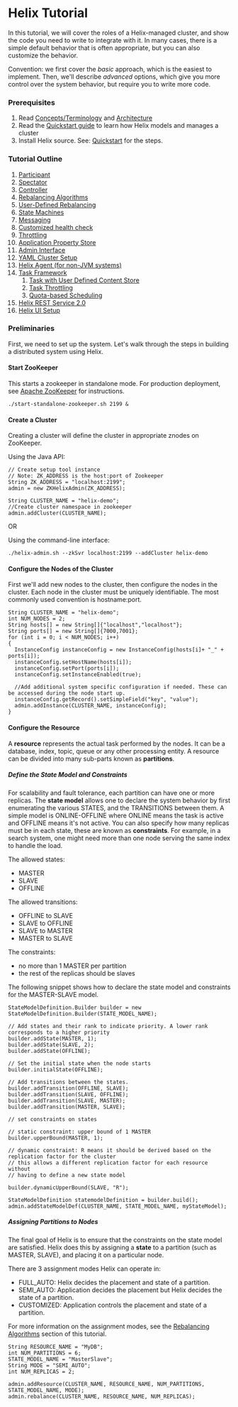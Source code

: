 <!---
Licensed to the Apache Software Foundation (ASF) under one
or more contributor license agreements.  See the NOTICE file
distributed with this work for additional information
regarding copyright ownership.  The ASF licenses this file
to you under the Apache License, Version 2.0 (the
"License"); you may not use this file except in compliance
with the License.  You may obtain a copy of the License at

  http://www.apache.org/licenses/LICENSE-2.0

Unless required by applicable law or agreed to in writing,
software distributed under the License is distributed on an
"AS IS" BASIS, WITHOUT WARRANTIES OR CONDITIONS OF ANY
KIND, either express or implied.  See the License for the
specific language governing permissions and limitations
under the License.
-->

<head>
  <title>Tutorial</title>
</head>

# Helix Tutorial

In this tutorial, we will cover the roles of a Helix-managed cluster, and show the code you need to write to integrate with it.  In many cases, there is a simple default behavior that is often appropriate, but you can also customize the behavior.

Convention: we first cover the _basic_ approach, which is the easiest to implement.  Then, we'll describe _advanced_ options, which give you more control over the system behavior, but require you to write more code.


### Prerequisites

1. Read [Concepts/Terminology](../Concepts.html) and [Architecture](../Architecture.html)
2. Read the [Quickstart guide](./Quickstart.html) to learn how Helix models and manages a cluster
3. Install Helix source.  See: [Quickstart](./Quickstart.html) for the steps.

### Tutorial Outline

1. [Participant](./tutorial_participant.html)
2. [Spectator](./tutorial_spectator.html)
3. [Controller](./tutorial_controller.html)
4. [Rebalancing Algorithms](./tutorial_rebalance.html)
5. [User-Defined Rebalancing](./tutorial_user_def_rebalancer.html)
6. [State Machines](./tutorial_state.html)
7. [Messaging](./tutorial_messaging.html)
8. [Customized health check](./tutorial_health.html)
9. [Throttling](./tutorial_throttling.html)
10. [Application Property Store](./tutorial_propstore.html)
11. [Admin Interface](./tutorial_admin.html)
12. [YAML Cluster Setup](./tutorial_yaml.html)
13. [Helix Agent (for non-JVM systems)](./tutorial_agent.html)
14. [Task Framework](./tutorial_task_framework.html)
    1. [Task with User Defined Content Store](./tutorial_user_content_store.html)
    2. [Task Throttling](./tutorial_task_throttling.html)
    3. [Quota-based Scheduling](./quota_scheduling.html)
15. [Helix REST Service 2.0](./tutorial_rest_service.html)
16. [Helix UI Setup](./tutorial_ui.html)

### Preliminaries

First, we need to set up the system.  Let\'s walk through the steps in building a distributed system using Helix.

#### Start ZooKeeper

This starts a zookeeper in standalone mode. For production deployment, see [Apache ZooKeeper](http://zookeeper.apache.org) for instructions.

```
./start-standalone-zookeeper.sh 2199 &
```

#### Create a Cluster

Creating a cluster will define the cluster in appropriate znodes on ZooKeeper.

Using the Java API:

```
// Create setup tool instance
// Note: ZK_ADDRESS is the host:port of Zookeeper
String ZK_ADDRESS = "localhost:2199";
admin = new ZKHelixAdmin(ZK_ADDRESS);

String CLUSTER_NAME = "helix-demo";
//Create cluster namespace in zookeeper
admin.addCluster(CLUSTER_NAME);
```

OR

Using the command-line interface:

```
./helix-admin.sh --zkSvr localhost:2199 --addCluster helix-demo
```


#### Configure the Nodes of the Cluster

First we\'ll add new nodes to the cluster, then configure the nodes in the cluster. Each node in the cluster must be uniquely identifiable.
The most commonly used convention is hostname:port.

```
String CLUSTER_NAME = "helix-demo";
int NUM_NODES = 2;
String hosts[] = new String[]{"localhost","localhost"};
String ports[] = new String[]{7000,7001};
for (int i = 0; i < NUM_NODES; i++)
{
  InstanceConfig instanceConfig = new InstanceConfig(hosts[i]+ "_" + ports[i]);
  instanceConfig.setHostName(hosts[i]);
  instanceConfig.setPort(ports[i]);
  instanceConfig.setInstanceEnabled(true);

  //Add additional system specific configuration if needed. These can be accessed during the node start up.
  instanceConfig.getRecord().setSimpleField("key", "value");
  admin.addInstance(CLUSTER_NAME, instanceConfig);
}
```

#### Configure the Resource

A __resource__ represents the actual task performed by the nodes. It can be a database, index, topic, queue or any other processing entity.
A resource can be divided into many sub-parts known as __partitions__.


##### Define the State Model and Constraints

For scalability and fault tolerance, each partition can have one or more replicas.
The __state model__ allows one to declare the system behavior by first enumerating the various STATES, and the TRANSITIONS between them.
A simple model is ONLINE-OFFLINE where ONLINE means the task is active and OFFLINE means it\'s not active.
You can also specify how many replicas must be in each state, these are known as __constraints__.
For example, in a search system, one might need more than one node serving the same index to handle the load.

The allowed states:

* MASTER
* SLAVE
* OFFLINE

The allowed transitions:

* OFFLINE to SLAVE
* SLAVE to OFFLINE
* SLAVE to MASTER
* MASTER to SLAVE

The constraints:

* no more than 1 MASTER per partition
* the rest of the replicas should be slaves

The following snippet shows how to declare the state model and constraints for the MASTER-SLAVE model.

```
StateModelDefinition.Builder builder = new StateModelDefinition.Builder(STATE_MODEL_NAME);

// Add states and their rank to indicate priority. A lower rank corresponds to a higher priority
builder.addState(MASTER, 1);
builder.addState(SLAVE, 2);
builder.addState(OFFLINE);

// Set the initial state when the node starts
builder.initialState(OFFLINE);

// Add transitions between the states.
builder.addTransition(OFFLINE, SLAVE);
builder.addTransition(SLAVE, OFFLINE);
builder.addTransition(SLAVE, MASTER);
builder.addTransition(MASTER, SLAVE);

// set constraints on states

// static constraint: upper bound of 1 MASTER
builder.upperBound(MASTER, 1);

// dynamic constraint: R means it should be derived based on the replication factor for the cluster
// this allows a different replication factor for each resource without
// having to define a new state model

builder.dynamicUpperBound(SLAVE, "R");

StateModelDefinition statemodelDefinition = builder.build();
admin.addStateModelDef(CLUSTER_NAME, STATE_MODEL_NAME, myStateModel);
```

##### Assigning Partitions to Nodes

The final goal of Helix is to ensure that the constraints on the state model are satisfied.
Helix does this by assigning a __state__ to a partition (such as MASTER, SLAVE), and placing it on a particular node.

There are 3 assignment modes Helix can operate in:

* FULL_AUTO: Helix decides the placement and state of a partition.
* SEMI_AUTO: Application decides the placement but Helix decides the state of a partition.
* CUSTOMIZED: Application controls the placement and state of a partition.

For more information on the assignment modes, see the [Rebalancing Algorithms](./tutorial_rebalance.html) section of this tutorial.

```
String RESOURCE_NAME = "MyDB";
int NUM_PARTITIONS = 6;
STATE_MODEL_NAME = "MasterSlave";
String MODE = "SEMI_AUTO";
int NUM_REPLICAS = 2;

admin.addResource(CLUSTER_NAME, RESOURCE_NAME, NUM_PARTITIONS, STATE_MODEL_NAME, MODE);
admin.rebalance(CLUSTER_NAME, RESOURCE_NAME, NUM_REPLICAS);
```
